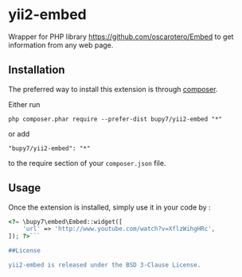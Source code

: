 yii2-embed
==========
Wrapper for PHP library https://github.com/oscarotero/Embed to get information from any web page.

Installation
------------

The preferred way to install this extension is through [composer](http://getcomposer.org/download/).

Either run

```
php composer.phar require --prefer-dist bupy7/yii2-embed "*"
```

or add

```
"bupy7/yii2-embed": "*"
```

to the require section of your `composer.json` file.


Usage
-----

Once the extension is installed, simply use it in your code by  :

```php
<?= \bupy7\embed\Embed::widget([
    'url' => 'http://www.youtube.com/watch?v=XflzWihgHRc',
]); ?>```

##License

yii2-embed is released under the BSD 3-Clause License.